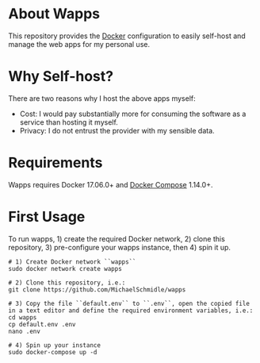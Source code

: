 # About Wapps

This repository provides the [Docker](https://www.docker.com/) configuration to easily self-host and manage the web apps for my personal use.

# Why Self-host?

There are two reasons why I host the above apps myself:

* Cost: I would pay substantially more for consuming the software as a service than hosting it myself.
* Privacy: I do not entrust the provider with my sensible data.

# Requirements

Wapps requires Docker 17.06.0+ and [Docker Compose](https://docs.docker.com/compose/) 1.14.0+.

# First Usage

To run wapps, 1) create the required Docker network, 2) clone this repository, 3) pre-configure your wapps instance, then 4) spin it up.

```
# 1) Create Docker network ``wapps``
sudo docker network create wapps

# 2) Clone this repository, i.e.:
git clone https://github.com/MichaelSchmidle/wapps

# 3) Copy the file ``default.env`` to ``.env``, open the copied file in a text editor and define the required environment variables, i.e.:
cd wapps
cp default.env .env
nano .env

# 4) Spin up your instance
sudo docker-compose up -d
```
